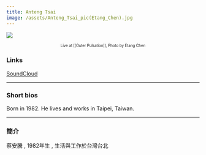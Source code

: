 ```yaml
---
title: Anteng Tsai
image: /assets/Anteng_Tsai_pic(Etang_Chen).jpg
---
```



![]({{page.image}})
<p align="center" style="font-size: 0.7em"> Live at [[Outer Pulsation]], Photo by Etang Chen </p>

### Links
[SoundCloud](https://soundcloud.com/chxfwrlyktek) 

---

### Short bios
Born in 1982. He lives and works in Taipei, Taiwan.


----

### 簡介
蔡安騰 , 1982年生 , 生活與工作於台灣台北


